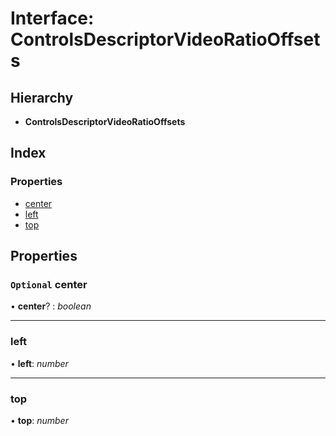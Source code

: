 # Interface: ControlsDescriptorVideoRatioOffsets

## Hierarchy

* **ControlsDescriptorVideoRatioOffsets**

## Index

### Properties

* [center](playeradaptor.controlsdescriptorvideoratiooffsets.md#optional-center)
* [left](playeradaptor.controlsdescriptorvideoratiooffsets.md#left)
* [top](playeradaptor.controlsdescriptorvideoratiooffsets.md#top)

## Properties

### `Optional` center

• **center**? : *boolean*

___

###  left

• **left**: *number*

___

###  top

• **top**: *number*

